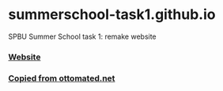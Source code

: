 # summerschool-task1.github.io
SPBU Summer School task 1: remake website

### [Website](https://pechenux.github.io/summerschool-task1.github.io/)

### [Copied from ottomated.net](https://ottomated.net/)
